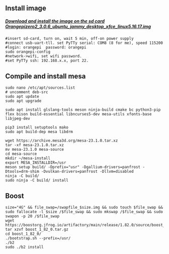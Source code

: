 Install image
------------
##### [Download and  install the image on the sd card Orangepizero2_3.0.6_ubuntu_jammy_desktop_xfce_linux5.16.17.img](https://drive.google.com/file/d/1qTtGsdRtx4EtQQIXGP-6RgXL6NTIjvmw/view?usp=share_link "Download and  install the image on the sd card Orangepizero2_3.0.6_ubuntu_jammy_desktop_xfce_linux5.16.17.img")

	#insert sd-card, turn on, wait 5 min, off-on power supply
	#connect usb-uart-tll. set PyTTy serial: COM8 (8 for me), speed 115200
	#login: orangepi  password: orangepi
	sudo orangepi-config
	#network->wifi, set wifi password.
	#set PyTTy ssh: 192.168.x.x, port 22.

Compile and install mesa
------------
	sudo nano /etc/apt/sources.list
	# uncomment deb-src
	sudo apt update
	sudo apt upgrade

	sudo apt install glslang-tools meson ninja-build cmake bc python3-pip flex bison build-essential libncurses5-dev mesa-utils xfonts-base libjpeg-dev 

	pip3 install setuptools mako
	sudo apt build-dep mesa libdrm

	wget https://archive.mesa3d.org/mesa-23.1.0.tar.xz
	tar -xf mesa-23.1.0.tar.xz
	mv mesa-23.1.0 mesa-source
	cd mesa-source
	mkdir ~/mesa-install
	export MESA_INSTALLDIR=/usr
	meson setup build/ -Dprefix="usr" -Dgallium-drivers=panfrost -Dtools=drm-shim -Dvulkan-drivers=panfrost -Dllvm=disabled
	ninja -C build/
	sudo ninja -C build/ install

Boost
------------
	size="4G" && file_swap=/swapfile_$size.img && sudo touch $file_swap && sudo fallocate -l $size /$file_swap && sudo mkswap /$file_swap && sudo swapon -p 20 /$file_swap
	wget https://boostorg.jfrog.io/artifactory/main/release/1.82.0/source/boost_1_82_0.tar.gz
	tar xzvf boost_1_82_0.tar.gz
	cd boost_1_82_0/
	./bootstrap.sh --prefix=/usr/
	./b2
	sudo ./b2 install
